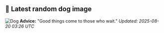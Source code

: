 ## 🐶 Latest random dog image
![Dog](https://images.dog.ceo/breeds/weimaraner/n02092339_1930.jpg)
**Advice:** "Good things come to those who wait."
*Updated: 2025-08-20 03:26 UTC*
